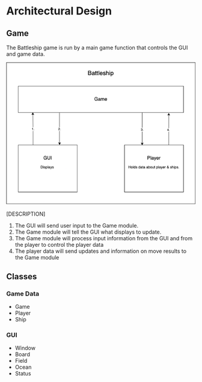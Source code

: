 


# Architectural Design

## Game
The Battleship game is run by a main game function that controls the GUI and game data.

![AD Diagram](https://github.com/mpzinke/Battleship/blob/master/Documentation/Images/ArchitecturalDesign.png)

[DESCRIPTION]

1. The GUI will send user input to the Game module.
2. The Game module will tell the GUI what displays to update.
3. The Game module will process input information from the GUI and from the player to control the player data
4. The player data will send updates and information on move results to the Game module


## Classes

### Game Data
- Game
- Player
- Ship
### GUI
- Window
- Board
- Field
- Ocean
- Status
